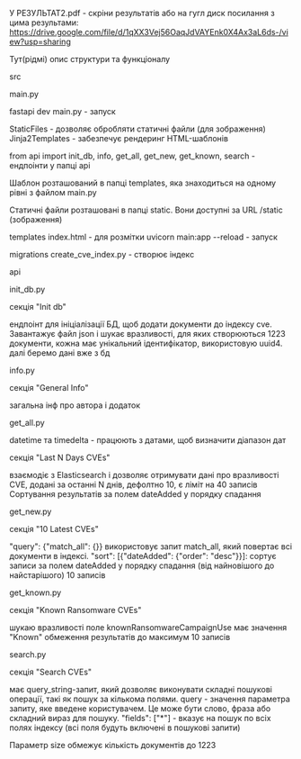 
У РЕЗУЛЬТАТ2.pdf - скріни результатів або на гугл диск посилання з цима результами:
https://drive.google.com/file/d/1qXX3Vej56OaqJdVAYEnk0X4Ax3aL6ds-/view?usp=sharing

Тут(рідмі) опис структури та функціоналу


src

 main.py

fastapi dev main.py  - запуск

StaticFiles - дозволяє обробляти статичні файли (для зображення)
Jinja2Templates - забезпечує рендеринг HTML-шаблонів

from api import init_db, info, get_all, get_new, get_known, search - ендпоінти у папці api

Шаблон розташований в папці templates, яка знаходиться на одному рівні з файлом main.py

Статичні файли розташовані в папці static. Вони доступні за URL /static (зображення)

 templates
  index.html - для розмітки
uvicorn main:app --reload - запуск

 migrations
  create_cve_index.py - створює індекс


 api

  init_db.py

секція "Init db"

ендпоінт для ініціалізації БД, щоб додати документи до індексу сve. Завантажує файл json і шукає вразливості, для яких створюються 1223 документи, кожна має унікальний ідентифікатор, використовую uuid4. далі беремо дані вже з бд 

  info.py

секція "General Info"

загальна інф про автора і додаток



  get_all.py

datetime та timedelta - працюють з датами, щоб визначити діапазон дат

секція "Last N Days CVEs" 

взаємодіє з Elasticsearch і дозволяє отримувати дані про вразливості CVE, додані за останні N днів, дефолтно 10, є ліміт на 40 записів
Сортування результатів за полем dateAdded у порядку спадання



  get_new.py

секція "10 Latest CVEs"

"query": {"match_all": {}} використовує запит match_all, який повертає всі документи в індексі.
"sort": [{"dateAdded": {"order": "desc"}}]: сортує записи за полем dateAdded у порядку спадання (від найновішого до найстарішого)
10 записів


  get_known.py

секція "Known Ransomware СVEs"

шукаю вразливості поле knownRansomwareCampaignUse має значення "Known"
обмеження результатів до максимум 10 записів

  search.py

секція "Search CVEs"

має query_string-запит, який дозволяє виконувати складні пошукові операції, такі як пошук за кількома полями.
query - значення параметра запиту, яке введене користувачем. Це може бути слово, фраза або складний вираз для пошуку.
"fields": ["*"] - вказує на пошук по всіх полях індексу (всі поля будуть включені в пошукові запити)

Параметр size обмежує кількість документів до 1223
